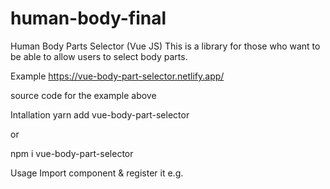 # human-body-final
Human Body Parts Selector (Vue JS)
This is a library for those who want to be able to allow users to select body parts.

Example
https://vue-body-part-selector.netlify.app/

source code for the example above

Intallation
yarn add vue-body-part-selector

or

npm i vue-body-part-selector

Usage
Import component & register it e.g.

<script>
import Vue from 'vue';
import VueBodyPartSelector from 'vue-body-part-selector';

export default Vue.extend({
  name: 'App',
  components: {
    VueBodyPartSelector
  },
  data() {  
  ... // etc.
Use it e.g.

      <vue-body-part-selector 
        :selection.sync="selection" // make sure to define selection in data
        @click="handleClick"
        :disabled="false"
        :multiple="true"
        body-colour="green"
        selection-colour="yellow"
        :show-parts="{ // won't show head, face and neck
          'head': false,
          'face': false,
          'neck': false,
        }"
      />
Props
Name	Type	Desc	Default
disabled	bool	If true, you can't select anything.	false
multiple	bool	If true allows you to select multiple body parts.	false
body-colour	string	Determines colour of the body.	black
selection-colour	string	Determines colour of selection when clicked.	black
show-parts	object	Allows you to hide body parts. Useful if you only want e.g. the front or the back or half of the front. (Please see below for structure).	object where all parts are true
show-parts object structure
Note: true means show, false means hide.

{
    'head': true,
    'face': true,
    'neck': true,
    'shoulder-left': true,
    'shoulder-right': true,
    'arm-left': true,
    'forearm-left': true,
    'arm-right': true,
    'forearm-right': true,
    'chest-left': true,
    'chest-right': true,
    'belly-left': true,
    'ribs-left': true,
    'belly-right': true,
    'belly': true,
    'ribs-right': true,
    'thigh-left': true,
    'innerthigh-left': true,
    'feet-left': true,
    'calf-left': true,
    'knee-left': true,
    'thigh-right': true,
    'genitalia': true,
    'innerthigh-right': true,
    'right-feet': true,
    'calf-right': true,
    'knee-right': true,
    'elbow-right': true,
    'hand-right': true,
    'elbow-left': true,
    'hands-left': true,
    'armback-left': true,
    'leg-left': true,
    'buttock': true,
    'loin': true,
    'column': true,
    'head-back': true,
    'nape': true,
    'armback-right': true,
    'leg-right': true,
    'back-right': true,
    'clavicule-right': true,
    'back-left': true,
    'clavicule-left': true,
}
License: MIT
Credits
Credits go to Carlos Fuentes who did a great job making the base for this. Check source here.
